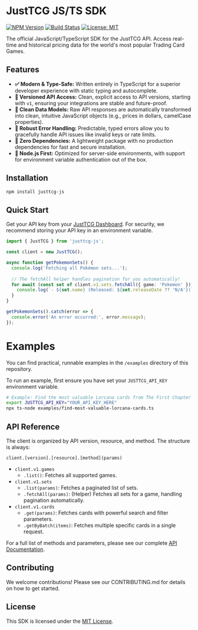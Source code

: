 # JustTCG JS/TS SDK

[![NPM Version](https://img.shields.io/npm/v/justtcg-js.svg)](https://www.npmjs.com/package/justtcg-js)
[![Build Status](https://img.shields.io/github/actions/workflow/status/justtcg/justtcg-js/ci.yml?branch=main)](https://github.com/justtcg/justtcg-js/actions)
[![License: MIT](https://img.shields.io/badge/License-MIT-yellow.svg)](https://opensource.org/licenses/MIT)

The official JavaScript/TypeScript SDK for the JustTCG API. Access real-time and historical pricing data for the world's most popular Trading Card Games.

## Features

-   **✅ Modern & Type-Safe:** Written entirely in TypeScript for a superior developer experience with static typing and autocomplete.
-   **🔐 Versioned API Access:** Clean, explicit access to API versions, starting with `v1`, ensuring your integrations are stable and future-proof.
-   **🧼 Clean Data Models:** Raw API responses are automatically transformed into clean, intuitive JavaScript objects (e.g., prices in dollars, camelCase properties).
-   **🚨 Robust Error Handling:** Predictable, typed errors allow you to gracefully handle API issues like invalid keys or rate limits.
-   **🚀 Zero Dependencies:** A lightweight package with no production dependencies for fast and secure installation.
-   **🤖 Node.js First:** Optimized for server-side environments, with support for environment variable authentication out of the box.

## Installation

```bash
npm install justtcg-js
````

## Quick Start

Get your API key from your [JustTCG Dashboard](https://justtcg.com/dashboard). For security, we recommend storing your API key in an environment variable.

```typescript
import { JustTCG } from 'justtcg-js';

const client = new JustTCG();

async function getPokemonSets() {
  console.log('Fetching all Pokémon sets...');
  
  // The fetchAll helper handles pagination for you automatically!
  for await (const set of client.v1.sets.fetchAll({ game: 'Pokemon' })) {
    console.log(`- ${set.name} (Released: ${set.releaseDate ?? 'N/A'})`);
  }
}

getPokemonSets().catch(error => {
  console.error('An error occurred:', error.message);
});

```

# Examples

You can find practical, runnable examples in the `/examples` directory of this repository.

To run an example, first ensure you have set your `JUSTTCG_API_KEY` environment variable.

```bash
# Example: Find the most valuable Lorcana cards from The First Chapter
export JUSTTCG_API_KEY="YOUR_API_KEY_HERE"
npx ts-node examples/find-most-valuable-lorcana-cards.ts
```

## API Reference

The client is organized by API version, resource, and method. The structure is always:

`client.[version].[resource].[method](params)`

- `client.v1.games`
  - `.list()`: Fetches all supported games.
- `client.v1.sets`
  - `.list(params)`: Fetches a paginated list of sets.
  - `.fetchAll(params)`: (Helper) Fetches all sets for a game, handling pagination automatically.
- `client.v1.cards`
  - `.get(params)`: Fetches cards with powerful search and filter parameters.
  - `.getByBatch(items)`: Fetches multiple specific cards in a single request.

For a full list of methods and parameters, please see our complete [API Documentation](https://justtcg.com/docs).

## Contributing

We welcome contributions\! Please see our CONTRIBUTING.md for details on how to get started.

## License

This SDK is licensed under the [MIT License](./LICENSE).